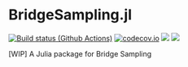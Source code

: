 # BridgeSampling.jl
[![Build status (Github Actions)](https://github.com/sqwayer/BridgeSampling.jl/workflows/CI/badge.svg)](https://github.com/sqwayer/BridgeSampling.jl/actions)
[![codecov.io](http://codecov.io/github/sqwayer/BridgeSampling.jl/coverage.svg?branch=main)](http://codecov.io/github/sqwayer/BridgeSampling.jl?branch=main)
[![](https://img.shields.io/badge/docs-stable-blue.svg)](https://sqawyer.github.io/BridgeSampling.jl/stable)
[![](https://img.shields.io/badge/docs-dev-blue.svg)](https://sqawyer.github.io/BridgeSampling.jl/dev)

[WIP] A Julia package for Bridge Sampling
